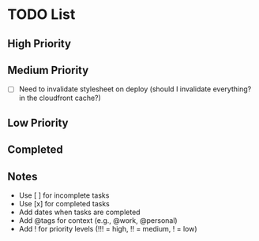 # TODO List

## High Priority

## Medium Priority
- [ ] Need to invalidate stylesheet on deploy (should I invalidate everything? in the cloudfront cache?)

## Low Priority

## Completed

## Notes
- Use [ ] for incomplete tasks
- Use [x] for completed tasks
- Add dates when tasks are completed
- Add @tags for context (e.g., @work, @personal)
- Add ! for priority levels (!!! = high, !! = medium, ! = low)
